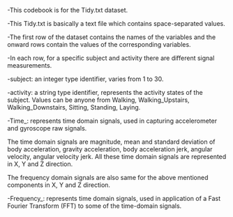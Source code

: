 -This codebook is for the Tidy.txt dataset. 

-This Tidy.txt is basically a text file which contains space-separated values. 

-The first row of the dataset contains the names of the variables and the onward rows contain the values of the corresponding variables.

-In each row, for a specific subject and activity there are different signal measurements.


-subject: an integer type identifier, varies from 1 to 30.

-activity: a string type identifier, represents the activity states of the subject. Values can be anyone from Walking, Walking_Upstairs, Walking_Downstairs, Sitting, Standing, Laying.

-Time_: represents time domain signals, used in capturing accelerometer and gyroscope raw signals.

The time domain signals are magnitude, mean and standard deviation of body acceleration, gravity acceleration, body acceleration jerk, angular velocity, angular velocity jerk. All these time domain signals are represented in X, Y and Z direction. 

The frequency domain signals are also same for the above mentioned components in X, Y and Z direction.  

-Frequency_: represents time domain signals, used in application of a Fast Fourier Transform (FFT) to some of the time-domain signals.
